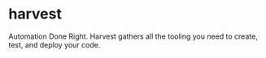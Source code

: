 # harvest
Automation Done Right.  Harvest gathers all the tooling you need to create, test, and deploy your code.
